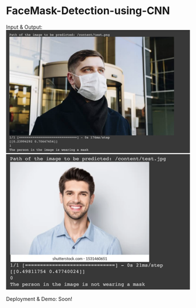 # FaceMask-Detection-using-CNN

Input & Output:
![input & output](https://github.com/vansh-patel-8123/FaceMask-Detection-using-CNN/blob/main/asset/a.png)
![input & output](https://github.com/vansh-patel-8123/FaceMask-Detection-using-CNN/blob/main/asset/b.png)

Deployment & Demo: 
    Soon!